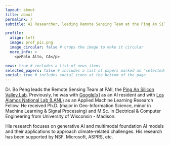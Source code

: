 ```yaml
---
layout: about
title: about
permalink: /
subtitle: AI Researcher, leading Remote Sensing Team at the Ping An Silicon Valley Lab

profile:
  align: left
  image: prof_pic.png
  image_circular: false # crops the image to make it circular
  more_info: >
    <p>Palo Alto, CA</p>

news: true # includes a list of news items
selected_papers: false # includes a list of papers marked as "selected={true}"
social: true # includes social icons at the bottom of the page
---
```


Dr. Bo Peng leads the Remote Sensing Team at PAII, the [Ping An Silicon Valley Lab](https://www.linkedin.com/company/paii-inc/about/). Previously, he was with [Google[x]](https://x.company/projects/tapestry/) as an AI resident and with [Los Alamos National Lab (LANL)](https://www.lanl.gov/engage/collaboration/internships/summer-schools/applied-machine-learning-fellowship) as an Applied Machine Learning Research Fellow. He received Ph.D. (major in Geo-Information Science, minor in Machine Learning & Signal Processing) and M.Sc. in Electrical & Computer Engineering from University of Wisconsin - Madison.

His research focuses on generative AI and multimodal foundation AI models and their applications to approach climate-related challenges. His research has been supported by NSF, Microsoft, ASPRS, etc.
